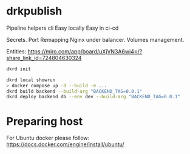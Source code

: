 # drkpublish

Pipeline helpers cli
Easy locally
Easy in ci-cd


Secrets.
Port
Remapping
Nginx under balancer.
Volumes management.

Entities: https://miro.com/app/board/uXjVN3A6wi4=/?share_link_id=724804630324


```bash
dkrd init

dkrd local showrun
> docker compose up -d --build -e ...
dkrd build backend --build-arg "BACKEND_TAG=0.0.1"
dkrd deploy backend db --env dev --build-arg "BACKEND_TAG=0.0.1"
```


# Preparing host

For Ubuntu docker please follow: https://docs.docker.com/engine/install/ubuntu/
